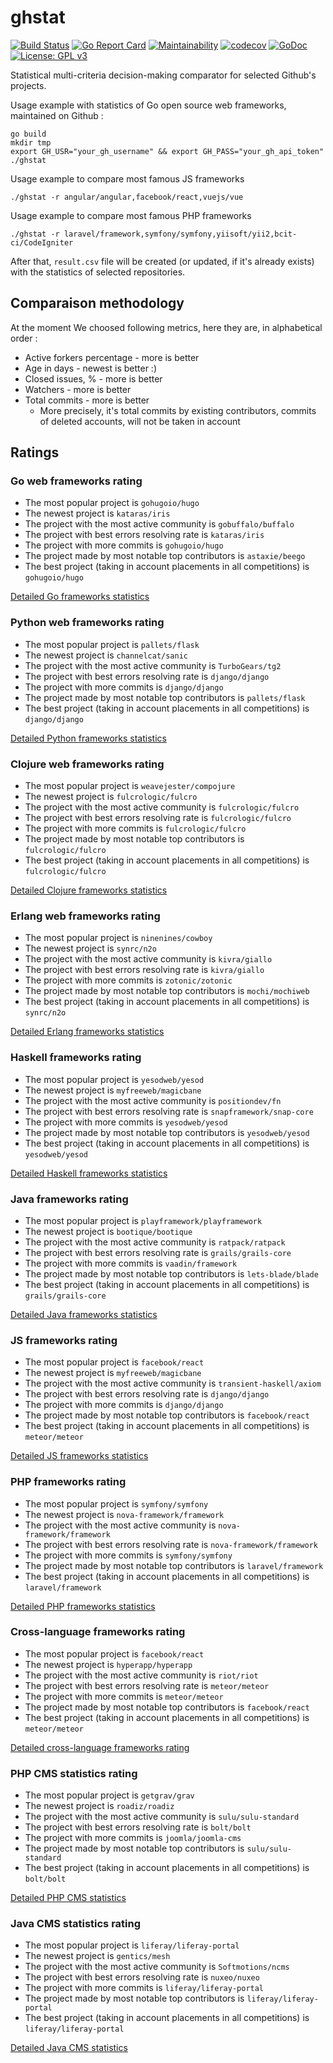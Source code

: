 # ghstat

[![Build Status](https://travis-ci.org/fedir/ghstat.svg?branch=master)](https://travis-ci.org/fedir/ghstat)
[![Go Report Card](https://goreportcard.com/badge/github.com/fedir/ghstat)](https://goreportcard.com/report/github.com/fedir/ghstat)
[![Maintainability](https://api.codeclimate.com/v1/badges/572b4413f5c5ebf49e36/maintainability)](https://codeclimate.com/github/fedir/go-github-statistics/maintainability)
[![codecov](https://codecov.io/gh/fedir/ghstat/branch/master/graph/badge.svg)](https://codecov.io/gh/fedir/ghstat)
[![GoDoc](https://godoc.org/github.com/fedir/ghstat?status.svg)](https://godoc.org/github.com/fedir/ghstat)
[![License: GPL v3](https://img.shields.io/badge/License-GPL%20v3-blue.svg)](https://www.gnu.org/licenses/gpl-3.0)

Statistical multi-criteria decision-making comparator for selected Github's projects.

Usage example with statistics of Go open source web frameworks, maintained on Github :

    go build
    mkdir tmp
    export GH_USR="your_gh_username" && export GH_PASS="your_gh_api_token"
    ./ghstat

Usage example to compare most famous JS frameworks

    ./ghstat -r angular/angular,facebook/react,vuejs/vue

Usage example to compare most famous PHP frameworks

    ./ghstat -r laravel/framework,symfony/symfony,yiisoft/yii2,bcit-ci/CodeIgniter

After that, `result.csv` file will be created (or updated, if it's already exists) with the statistics of selected repositories.

## Comparaison methodology

At the moment We choosed following metrics, here they are, in alphabetical order :

* Active forkers percentage - more is better
* Age in days - newest is better :)
* Closed issues, % - more is better
* Watchers - more is better
* Total commits - more is better
  * More precisely, it's total commits by existing contributors, commits of deleted accounts, will not be taken in account

## Ratings

### Go web frameworks rating

* The most popular project is `gohugoio/hugo`
* The newest project is `kataras/iris`
* The project with the most active community is `gobuffalo/buffalo`
* The project with best errors resolving rate is `kataras/iris`
* The project with more commits is `gohugoio/hugo`
* The project made by most notable top contributors is `astaxie/beego`
* The best project (taking in account placements in all competitions) is `gohugoio/hugo`

[Detailed Go frameworks statistics](https://github.com/fedir/ghstat/blob/master/stats/go_frameworks.csv)

### Python web frameworks rating

* The most popular project is `pallets/flask`
* The newest project is `channelcat/sanic`
* The project with the most active community is `TurboGears/tg2`
* The project with best errors resolving rate is `django/django`
* The project with more commits is `django/django`
* The project made by most notable top contributors is `pallets/flask`
* The best project (taking in account placements in all competitions) is `django/django`

[Detailed Python frameworks statistics](https://github.com/fedir/ghstat/blob/master/stats/python_frameworks.csv)

### Clojure web frameworks rating

* The most popular project is `weavejester/compojure`
* The newest project is `fulcrologic/fulcro`
* The project with the most active community is `fulcrologic/fulcro`
* The project with best errors resolving rate is `fulcrologic/fulcro`
* The project with more commits is `fulcrologic/fulcro`
* The project made by most notable top contributors is `fulcrologic/fulcro`
* The best project (taking in account placements in all competitions) is `fulcrologic/fulcro`

[Detailed Clojure frameworks statistics](https://github.com/fedir/ghstat/blob/master/stats/clojure_frameworks.csv)

### Erlang web frameworks rating

* The most popular project is `ninenines/cowboy`
* The newest project is `synrc/n2o`
* The project with the most active community is `kivra/giallo`
* The project with best errors resolving rate is `kivra/giallo`
* The project with more commits is `zotonic/zotonic`
* The project made by most notable top contributors is `mochi/mochiweb`
* The best project (taking in account placements in all competitions) is `synrc/n2o`

[Detailed Erlang frameworks statistics](https://github.com/fedir/ghstat/blob/master/stats/erlang_frameworks.csv)

### Haskell frameworks rating

* The most popular project is `yesodweb/yesod`
* The newest project is `myfreeweb/magicbane`
* The project with the most active community is `positiondev/fn`
* The project with best errors resolving rate is `snapframework/snap-core`
* The project with more commits is `yesodweb/yesod`
* The project made by most notable top contributors is `yesodweb/yesod`
* The best project (taking in account placements in all competitions) is `yesodweb/yesod`

[Detailed Haskell frameworks statistics](https://github.com/fedir/ghstat/blob/master/stats/haskell_frameworks.csv)

### Java frameworks rating

* The most popular project is `playframework/playframework`
* The newest project is `bootique/bootique`
* The project with the most active community is `ratpack/ratpack`
* The project with best errors resolving rate is `grails/grails-core`
* The project with more commits is `vaadin/framework`
* The project made by most notable top contributors is `lets-blade/blade`
* The best project (taking in account placements in all competitions) is `grails/grails-core`

[Detailed Java frameworks statistics](https://github.com/fedir/ghstat/blob/master/stats/java_frameworks.csv)

### JS frameworks rating

* The most popular project is `facebook/react`
* The newest project is `myfreeweb/magicbane`
* The project with the most active community is `transient-haskell/axiom`
* The project with best errors resolving rate is `django/django`
* The project with more commits is `django/django`
* The project made by most notable top contributors is `facebook/react`
* The best project (taking in account placements in all competitions) is `meteor/meteor`

[Detailed JS frameworks statistics](https://github.com/fedir/ghstat/blob/master/stats/js_frameworks.csv)

### PHP frameworks rating

* The most popular project is `symfony/symfony`
* The newest project is `nova-framework/framework`
* The project with the most active community is `nova-framework/framework`
* The project with best errors resolving rate is `nova-framework/framework`
* The project with more commits is `symfony/symfony`
* The project made by most notable top contributors is `laravel/framework`
* The best project (taking in account placements in all competitions) is `laravel/framework`

[Detailed PHP frameworks statistics](https://github.com/fedir/ghstat/blob/master/stats/php_frameworks.csv)

### Cross-language frameworks rating

* The most popular project is `facebook/react`
* The newest project is `hyperapp/hyperapp`
* The project with the most active community is `riot/riot`
* The project with best errors resolving rate is `meteor/meteor`
* The project with more commits is `meteor/meteor`
* The project made by most notable top contributors is `facebook/react`
* The best project (taking in account placements in all competitions) is `meteor/meteor`

[Detailed cross-language frameworks rating](https://github.com/fedir/ghstat/blob/master/stats/all_frameworks.csv)

### PHP CMS statistics rating

* The most popular project is `getgrav/grav`
* The newest project is `roadiz/roadiz`
* The project with the most active community is `sulu/sulu-standard`
* The project with best errors resolving rate is `bolt/bolt`
* The project with more commits is `joomla/joomla-cms`
* The project made by most notable top contributors is `sulu/sulu-standard`
* The best project (taking in account placements in all competitions) is `bolt/bolt`

[Detailed PHP CMS statistics](https://github.com/fedir/ghstat/blob/master/stats/php_cms.csv)

### Java CMS statistics rating

* The most popular project is `liferay/liferay-portal`
* The newest project is `gentics/mesh`
* The project with the most active community is `Softmotions/ncms`
* The project with best errors resolving rate is `nuxeo/nuxeo`
* The project with more commits is `liferay/liferay-portal`
* The project made by most notable top contributors is `liferay/liferay-portal`
* The best project (taking in account placements in all competitions) is `liferay/liferay-portal`

[Detailed Java CMS statistics](https://github.com/fedir/ghstat/blob/master/stats/java_cms.csv)